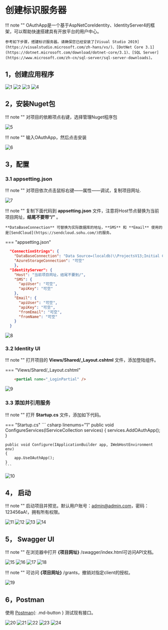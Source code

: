 # 创建标识服务器

!!! note ""
    OAuthApp是一个基于AspNetCoreIdentity、IdentityServer4的框架，可以帮助快速搭建具有开放平台的用户中心。
    
	参考如下步骤，搭建标识服务器。请确保您已经安装了[Visual Studio 2019](https://visualstudio.microsoft.com/zh-hans/vs/)、[DotNet Core 3.1](https://dotnet.microsoft.com/download/dotnet-core/3.1)、[SQL Server](https://www.microsoft.com/zh-cn/sql-server/sql-server-downloads)。

## 1，创建应用程序

![1](./images/usecase-basic/startserver1.png)
![2](./images/usecase-basic/startserver2.png)
![3](./images/usecase-basic/startserver3.png)
![4](./images/usecase-basic/startserver4.png)

## 2，安装Nuget包

!!! note ""
    对项目的依赖项点右键，选择管理Nuget程序包

![5](./images/usecase-basic/startserver5.png)

!!! note ""
    输入OAuthApp，然后点击安装

![6](./images/usecase-basic/startserver6.jpg)


## 3，配置


### 3.1 appsetting.json

!!! note ""
    对项目依次点击鼠标右键——属性——调试，复制项目网址.

![7](./images/usecase-basic/startserver7.png)

!!! note ""
    复制下面代码到 **appsetting.json** 文件，注意将Host节点替换为当前项目网址，**结尾不要带“/”** 。

    **DataBaseConnection** 可替换为实际数据库的地址，**SMS** 和 **Email** 使用的是[SendCloud](https://sendcloud.sohu.com/)的服务。

=== "appsetting.json"
``` json linenums="1"
  "ConnectionStrings": {
    "DataBaseConnection": "Data Source=(localdb)\\ProjectsV13;Initial Catalog=ismsdb_demo;Integrated Security=True;Pooling=False",
    "AzureStorageConnection": "可空"
  	},
  "IdentityServer": {
    "Host": "当前项目网址，结尾不要到/",
    "SMS": {
      "apiUser": "可空",
      "apiKey": "可空"
    },
    "Email": {
      "apiUser": "可空",
      "apiKey": "可空",
      "fromEmail": "可空",
      "fromName": "可空"
    }
  }
```

![8](./images/usecase-basic/startserver8.png)


### 3.2 Identity UI

!!! note ""
    打开项目的 **Views/Shared/_Layout.cshtml** 文件，添加登陆组件。
 
=== "Views/Shared/_Layout.cshtml"
``` html linenums="1"
    <partial name="_LoginPartial" />
```

![9](./images/usecase-basic/startserver9.png)

### 3.3 添加并引用服务

!!! note ""
    打开 **Startup.cs** 文件，添加如下代码。


=== "Startup.cs"
    ``` csharp linenums="1"
    public void ConfigureServices(IServiceCollection services)
    {
        services.AddOAuthApp();
    }

    public void Configure(IApplicationBuilder app, IWebHostEnvironment env)
    {
        app.UseOAuthApp();
    }
    ```


![10](./images/usecase-basic/startserver10.jpg)


## 4，    启动

!!! note ""
	启动项目并预览。默认用户账号：admin@admin.com，密码：123456aA!，拥有所有权限。

![11](./images/usecase-basic/startserver11.png)
![12](./images/usecase-basic/startserver12.png)
![13](./images/usecase-basic/startserver13.png)
![14](./images/usecase-basic/startserver14.png)


## 5，   Swagger UI

!!! note ""
    在浏览器中打开 **{项目网址}** /swagger/index.html可访问API文档。

![15](./images/usecase-basic/startserver15.png)
![16](./images/usecase-basic/startserver16.png)
![17](./images/usecase-basic/startserver17.png)
![18](./images/usecase-basic/startserver18.png)

!!! note ""
    可访问 **{项目网址}** /grants，撤销对指定client的授权。

![19](./images/usecase-basic/startserver19.png)

## 6，Postman

使用 [Postman](https://www.postman.com/downloads){: .md-button } 测试现有接口。

![20](./images/usecase-basic/startserver20.png)
![21](./images/usecase-basic/startserver21.png)
![22](./images/usecase-basic/startserver22.png)
![23](./images/usecase-basic/startserver23.png)
![24](./images/usecase-basic/startserver24.png)
